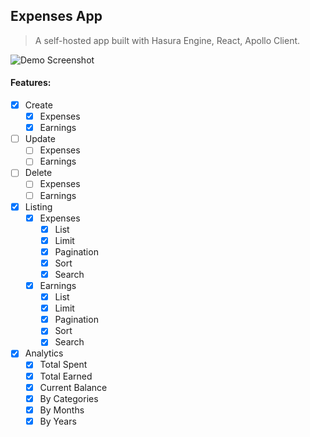 ## Expenses App
> A self-hosted app built with Hasura Engine, React, Apollo Client.

![Demo Screenshot](https://res.cloudinary.com/prvnbist/image/upload/v1588229800/2020-04-30_122559_wgg44e.png "Demo ScreenShot")

#### Features:
- [x] Create
  - [x] Expenses
  - [x] Earnings
- [ ] Update
  - [ ] Expenses
  - [ ] Earnings
- [ ] Delete
  - [ ] Expenses
  - [ ] Earnings
- [x] Listing
  - [x] Expenses
    - [x] List
    - [x] Limit
    - [x] Pagination
    - [x] Sort
    - [x] Search
  - [x] Earnings
    - [x] List
    - [x] Limit
    - [x] Pagination
    - [x] Sort
    - [x] Search
- [x] Analytics
  - [x] Total Spent
  - [x] Total Earned
  - [x] Current Balance
  - [x] By Categories
  - [x] By Months
  - [x] By Years
